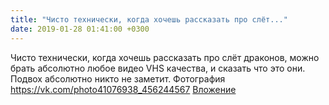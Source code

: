 ```yaml
---
title: "Чисто технически, когда хочешь рассказать про слёт..."
date: 2019-01-28 01:41:00 +0300
---
```


Чисто технически, когда хочешь рассказать про слёт драконов, можно брать абсолютно любое видео VHS качества, и сказать что это они. Подвох абсолютно никто не заметит.
Фотография
<a class="vk-attach" href="https://vk.com/photo41076938_456244567">https://vk.com/photo41076938_456244567</a>
<a class="vk-attach" href="https://vk.com/photo41076938_456244567">Вложение</a>
